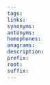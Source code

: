 ```yaml
---
tags: 
links: 
synonyms: 
antonyms: 
homophones: 
anagrams: 
description: 
prefix: 
root: 
suffix:
---
```

